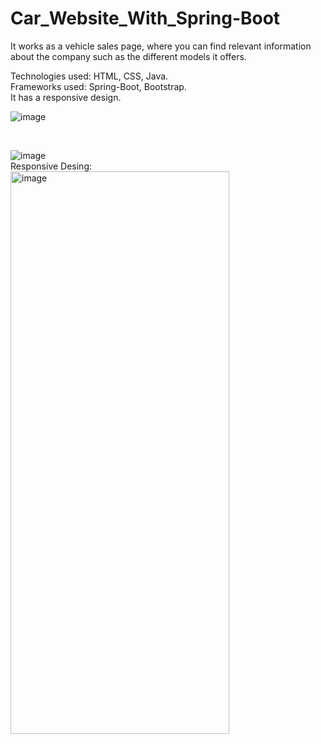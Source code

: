 # Car_Website_With_Spring-Boot

It works as a vehicle sales page, where you can find relevant information about the company such as the different models it offers.

Technologies used: HTML, CSS, Java. <br/>
Frameworks used: Spring-Boot, Bootstrap. <br/>
It has a responsive design. <br/>

![image](https://github.com/L-533/Car_Website_With_Spring-Boot/assets/98188267/307c6338-1990-4d63-8cf2-f369a5c25a3f)

</br>

![image](https://github.com/L-533/Car_Website_With_Spring-Boot/assets/98188267/b1082c8b-079e-44e7-a72f-74c15b294c76)
</br>
Responsive Desing:</br>
<img src="https://github.com/L-533/Car_Website_With_Spring-Boot/assets/98188267/deead7dd-fb76-4fb5-a2f6-b11b89f166f6" alt="image" width="350" height="900" >

